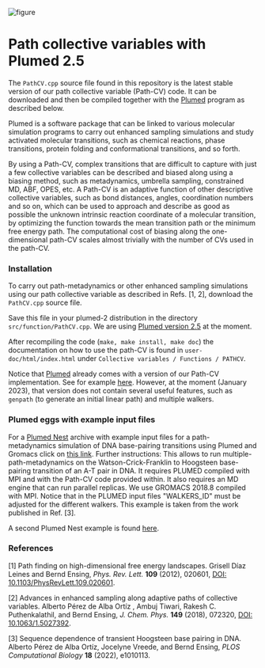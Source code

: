 ![figure](https://aip.scitation.org/na101/home/literatum/publisher/aip/journals/content/jcp/2018/jcp.2018.149.issue-7/1.5027392/20180613/images/large/1.5027392.figures.online.f1.jpeg)


# Path collective variables with Plumed 2.5

The `PathCV.cpp` source file found in this repository is the latest stable version of our path collective variable (Path-CV) code. It can be downloaded 
and then be compiled together with the [Plumed](https://www.plumed.org/download) program as described below.

Plumed is a software package that can be linked to various molecular simulation programs to carry out enhanced sampling simulations 
and study activated molecular transitions, such as chemical reactions, phase transitions, protein folding and conformational transitions, 
and so forth. 

By using a Path-CV, complex transitions that are difficult to capture with just a few collective variables can be described and biased along using
a biasing method, such as metadynamics, umbrella sampling, constrained MD, ABF, OPES, etc. A Path-CV is an adaptive function of other 
descriptive collective variables, such as bond distances, angles, coordination numbers and so on, which can be used to approach and describe as good
as possible the unknown intrinsic reaction coordinate of a molecular transition, by optimizing the function towards the mean transition path
or the minimum free energy path. The computational cost of biasing along the one-dimensional path-CV scales almost trivially with the number
of CVs used in the path-CV.

### Installation

To carry out path-metadynamics or other enhanced sampling simulations using our path collective variable as described in Refs. [1, 2], 
download the `PathCV.cpp` source file.

Save this file in your plumed-2 distribution in the directory `src/function/PathCV.cpp`. 
We are using [Plumed version 2.5](https://www.plumed.org/download) at the moment.

After recompiling the code (`make, make install, make doc`) the documentation on how to use the path-CV is found in `user-doc/html/index.html` 
under `Collective variables / Functions / PATHCV`.

Notice that [Plumed](https://www.plumed.org/download) already comes with a version of our Path-CV implementation. 
See for example [here](https://www.plumed.org/doc-v2.8/user-doc/html/_p_a_t_h.html). However, at the moment (January 2023), 
that version does not contain several useful features, such as `genpath` (to generate an initial linear path) and multiple walkers.

### Plumed eggs with example input files 

For a [Plumed Nest](https://www.plumed-nest.org) archive with example input files for a path-metadynamics simulation of DNA base-pairing 
transitions using Plumed and Gromacs 
click on [this link](https://www.plumed-nest.org/eggs/21/033/). Further instructions: This allows to run multiple-path-metadynamics on 
the Watson-Crick-Franklin to Hoogsteen base-pairing transition of an A-T pair in DNA. It requires PLUMED compiled with MPI and with the 
Path-CV code provided within. It also requires an MD engine that can run parallel replicas. We use GROMACS 2018.8 compiled with MPI. 
Notice that in the PLUMED input files "WALKERS_ID" must be adjusted for the different walkers. 
This example is taken from the work published in Ref. [3].

A second Plumed Nest example is found [here](https://www.plumed-nest.org/eggs/21/049/).


### References
[1] Path finding on high-dimensional free energy landscapes. Grisell Díaz Leines and Bernd Ensing, _Phys. Rev. Lett._ __109__ (2012), 020601,  [DOI: 10.1103/PhysRevLett.109.020601](https://doi.org/10.1103/PhysRevLett.109.020601).

[2] Advances in enhanced sampling along adaptive paths of collective variables. Alberto Pérez de Alba Ortíz , Ambuj Tiwari, Rakesh C. Puthenkalathil, and Bernd Ensing, _J. Chem. Phys._ __149__ (2018), 072320, [DOI: 10.1063/1.5027392](https://doi.org/10.1063/1.5027392).

[3] Sequence dependence of transient Hoogsteen base pairing in DNA. Alberto Pérez de Alba Ortíz, Jocelyne Vreede, and Bernd Ensing,  _PLOS Computational Biology_ __18__ (2022), e1010113.
